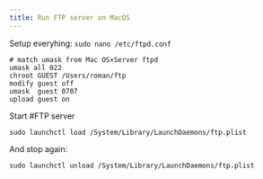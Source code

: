```yaml
---
title: Run FTP server on MacOS
---
```


Setup everyhing: `sudo nano /etc/ftpd.conf`

```shell
# match umask from Mac OS×Server ftpd
umask all 022
chroot GUEST /Users/roman/ftp
modify guest off
umask  guest 0707
upload guest on
```

Start #FTP server

```shell
sudo launchctl load /System/Library/LaunchDaemons/ftp.plist
```

And stop again:

```shell
sudo launchctl unload /System/Library/LaunchDaemons/ftp.plist
```
